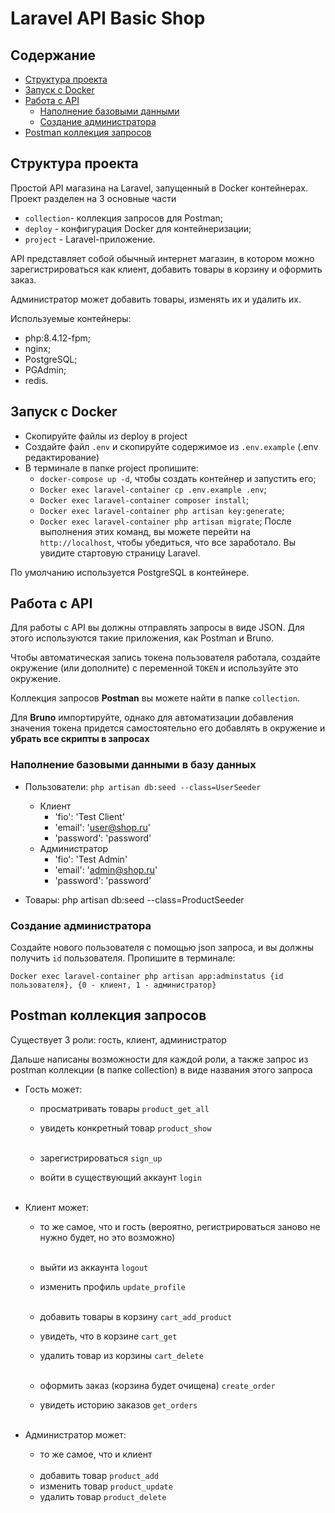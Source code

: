 <h1>Laravel API Basic Shop</h1>

<h2>Содержание</h2>

- [Структура проекта](#project_structure)
- [Запуск с Docker](#docker_start)
- [Работа с API](#work_with_API)
  - [Наполнение базовыми данными](#fill_data)
  - [Создание администратора](#create_admin)
- [Postman коллекция запросов](#postman_collection)

<h2 id="project_structure">Структура проекта</h2>

<p>Простой API магазина на Laravel, запущенный в Docker контейнерах. Проект разделен на 3 основные части</p>

- `collection`- коллекция запросов для Postman;
- `deploy` - конфигурация Docker для контейнеризации;
- `project` - Laravel-приложение.

API представляет собой обычный интернет магазин, в котором можно зарегистрироваться как клиент, добавить товары в корзину и оформить заказ.

Администратор может добавить товары, изменять их и удалить их.

Используемые контейнеры:

- php:8.4.12-fpm;
- nginx;
- PostgreSQL;
- PGAdmin;
- redis.

<h2 id="docker_start">Запуск с Docker</h2>

- Скопируйте файлы из deploy в project
- Создайте файл `.env` и скопируйте содержимое из `.env.example` (.env редактирование)
- В терминале в папке project пропишите:
    - `docker-compose up -d`, чтобы создать контейнер и запустить его;
    - `Docker exec laravel-container cp .env.example .env`;
    - `Docker exec laravel-container composer install`;
    - `Docker exec laravel-container php artisan key:generate`;
    - `Docker exec laravel-container php artisan migrate`;
      После выполнения этих команд, вы можете перейти на `http://localhost`, чтобы убедиться, что все заработало. Вы увидите стартовую страницу Laravel.

По умолчанию используется PostgreSQL в контейнере.

<h2 id="work_with_API">Работа с API</h2>

Для работы с API вы должны отправлять запросы в виде JSON. Для этого используются такие приложения, как Postman и Bruno.

Чтобы автоматическая запись токена пользователя работала, создайте окружение (или дополните) с переменной `TOKEN` и используйте это окружение.

Коллекция запросов **Postman** вы можете найти в папке `collection`.

Для **Bruno** импортируйте, однако для автоматизации добавления значения токена придется самостоятельно его добавлять в окружение и **убрать все скрипты в запросах**

<h3 id="fill_data">Наполнение базовыми данными в базу данных</h3>

- Пользователи: `php artisan db:seed --class=UserSeeder`
    - Клиент
        - 'fio': 'Test Client'
        - 'email': 'user@shop.ru'
        - 'password': 'password'
    - Администратор
        - 'fio': 'Test Admin'
        - 'email': 'admin@shop.ru'
        - 'password': 'password'

- Товары: php artisan db:seed --class=ProductSeeder

<h3 id="create_admin">Создание администратора</h3>

Создайте нового пользователя с помощью json запроса, и вы должны получить `id` пользователя.
Пропишите в терминале:

`Docker exec laravel-container php artisan app:adminstatus {id пользователя}, {0 - клиент, 1 - администратор}`

<h2 id="postman_collection">Postman коллекция запросов</h2>

Существует 3 роли: гость, клиент, администратор

Дальше написаны возможности для каждой роли, а также запрос из postman коллекции (в папке collection) в виде названия этого запроса

- Гость может:
    - просматривать товары `product_get_all`
    - увидеть конкретный товар `product_show`
      <br><br>

    - зарегистрироваться `sign_up`
    - войти в существующий аккаунт `login`
      <br><br>

- Клиент может:
    - то же самое, что и гость (вероятно, регистрироваться заново не нужно будет, но это возможно)
      <br><br>

    - выйти из аккаунта `logout`
    - изменить профиль `update_profile`
      <br><br>

    - добавить товары в корзину `cart_add_product`
    - увидеть, что в корзине `cart_get`
    - удалить товар из корзины `cart_delete`
      <br><br>

    - оформить заказ (корзина будет очищена) `create_order`
    - увидеть историю заказов `get_orders`
      <br><br>

- Администратор может:
    - то же самое, что и клиент
      <br><br>
    - добавить товар `product_add`
    - изменить товар `product_update`
    - удалить товар `product_delete`
